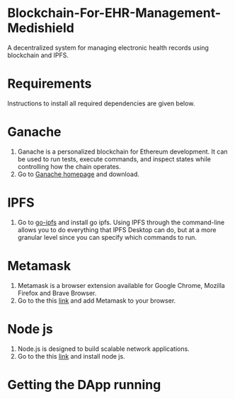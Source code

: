 # Blockchain-For-EHR-Management-Medishield
A decentralized system for managing electronic health records using blockchain and IPFS.

# Requirements
 Instructions to install all required dependencies are given below.

# Ganache
1. Ganache is a personalized blockchain for Ethereum development. It can be used to run tests, execute commands, and inspect states while controlling how the chain          operates.
2. Go to [Ganache homepage](https://www.trufflesuite.com/ganache) and download.

# IPFS
1. Go to [go-ipfs](https://dist.ipfs.io/#go-ipfs) and install go ipfs.  Using IPFS through the command-line allows you to do everything that IPFS Desktop can do, but at    a more granular level since you can specify which commands to run.

# Metamask
1. Metamask is a browser extension available for Google Chrome, Mozilla Firefox and Brave Browser.
2. Go to the this [link](https://metamask.io/) and add Metamask to your browser.

# Node js
1. Node.js is designed to build scalable network applications.
2. Go to the this [link](https://nodejs.org/en/download/) and install node js.


# Getting the DApp running


